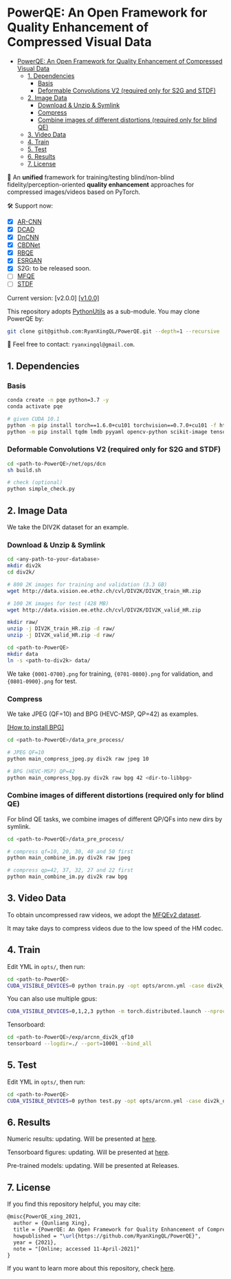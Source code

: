 # PowerQE: An Open Framework for Quality Enhancement of Compressed Visual Data

- [PowerQE: An Open Framework for Quality Enhancement of Compressed Visual Data](#powerqe-an-open-framework-for-quality-enhancement-of-compressed-visual-data)
  - [1. Dependencies](#1-dependencies)
    - [Basis](#basis)
    - [Deformable Convolutions V2 (required only for S2G and STDF)](#deformable-convolutions-v2-required-only-for-s2g-and-stdf)
  - [2. Image Data](#2-image-data)
    - [Download & Unzip & Symlink](#download--unzip--symlink)
    - [Compress](#compress)
    - [Combine images of different distortions (required only for blind QE)](#combine-images-of-different-distortions-required-only-for-blind-qe)
  - [3. Video Data](#3-video-data)
  - [4. Train](#4-train)
  - [5. Test](#5-test)
  - [6. Results](#6-results)
  - [7. License](#7-license)

:running: An **unified** framework for training/testing blind/non-blind fidelity/perception-oriented **quality enhancement** approaches for compressed images/videos based on PyTorch.

:hammer_and_wrench: Support now:

- [x] [AR-CNN](https://openaccess.thecvf.com/content_iccv_2015/html/Dong_Compression_Artifacts_Reduction_ICCV_2015_paper.html)
- [x] [DCAD](https://ieeexplore.ieee.org/abstract/document/7923714/)
- [x] [DnCNN](https://arxiv.org/abs/1608.03981)
- [x] [CBDNet](https://arxiv.org/abs/1807.04686)
- [x] [RBQE](https://github.com/RyanXingQL/RBQE)
- [x] [ESRGAN](https://github.com/RyanXingQL/SubjectiveQE-ESRGAN)
- [x] S2G: to be released soon.
- [ ] [MFQE](https://github.com/RyanXingQL/MFQEv2.0)
- [ ] [STDF](https://github.com/RyanXingQL/STDF-PyTorch)

Current version: [v2.0.0] [[v1.0.0]](https://github.com/RyanXingQL/PowerQE/tree/ea903fd0d04154c95b321b5100540249856bd44b)

This repository adopts [PythonUtils](https://github.com/RyanXingQL/PythonUtils) as a sub-module. You may clone PowerQE by:

```bash
git clone git@github.com:RyanXingQL/PowerQE.git --depth=1 --recursive
```

:e-mail: Feel free to contact: `ryanxingql@gmail.com`.

## 1. Dependencies

### Basis

```bash
conda create -n pqe python=3.7 -y
conda activate pqe

# given CUDA 10.1
python -m pip install torch==1.6.0+cu101 torchvision==0.7.0+cu101 -f https://download.pytorch.org/whl/torch_stable.html
python -m pip install tqdm lmdb pyyaml opencv-python scikit-image tensorboard lpips
```

### Deformable Convolutions V2 (required only for S2G and STDF)

```bash
cd <path-to-PowerQE>/net/ops/dcn
sh build.sh

# check (optional)
python simple_check.py
```

## 2. Image Data

We take the DIV2K dataset for an example.

### Download & Unzip & Symlink

```bash
cd <any-path-to-your-database>
mkdir div2k
cd div2k/

# 800 2K images for training and validation (3.3 GB)
wget http://data.vision.ee.ethz.ch/cvl/DIV2K/DIV2K_train_HR.zip

# 100 2K images for test (428 MB)
wget http://data.vision.ee.ethz.ch/cvl/DIV2K/DIV2K_valid_HR.zip

mkdir raw/
unzip -j DIV2K_train_HR.zip -d raw/
unzip -j DIV2K_valid_HR.zip -d raw/

cd <path-to-PowerQE>
mkdir data
ln -s <path-to-div2k> data/
```

We take `{0001-0700}.png` for training, `{0701-0800}.png` for validation, and `{0801-0900}.png` for test.

### Compress

We take JPEG (QF=10) and BPG (HEVC-MSP, QP=42) as examples.

[[How to install BPG]](https://github.com/RyanXingQL/PowerQE/wiki/How-to-install-BPG%3F)

```bash
cd <path-to-PowerQE>/data_pre_process/

# JPEG QF=10
python main_compress_jpeg.py div2k raw jpeg 10

# BPG (HEVC-MSP) QP=42
python main_compress_bpg.py div2k raw bpg 42 <dir-to-libbpg>
```

### Combine images of different distortions (required only for blind QE)

For blind QE tasks, we combine images of different QP/QFs into new dirs by symlink.

```bash
cd <path-to-PowerQE>/data_pre_process/

# compress qf=10, 20, 30, 40 and 50 first
python main_combine_im.py div2k raw jpeg

# compress qp=42, 37, 32, 27 and 22 first
python main_combine_im.py div2k raw bpg
```

## 3. Video Data

To obtain uncompressed raw videos, we adopt the [MFQEv2 dataset](https://github.com/RyanXingQL/MFQEv2.0/wiki/MFQEv2-Dataset).

It may take days to compress videos due to the low speed of the HM codec.

## 4. Train

Edit YML in `opts/`, then run:

```bash
cd <path-to-PowerQE>
CUDA_VISIBLE_DEVICES=0 python train.py -opt opts/arcnn.yml -case div2k_qf10
```

You can also use multiple gpus:

```bash
CUDA_VISIBLE_DEVICES=0,1,2,3 python -m torch.distributed.launch --nproc_per_node=4 --master_port=1111 train.py -opt opts/arcnn.yml -case div2k_qf10
```

Tensorboard:

```bash
cd <path-to-PowerQE>/exp/arcnn_div2k_qf10
tensorboard --logdir=./ --port=10001 --bind_all
```

## 5. Test

Edit YML in `opts/`, then run:

```bash
cd <path-to-PowerQE>
CUDA_VISIBLE_DEVICES=0 python test.py -opt opts/arcnn.yml -case div2k_qf10
```

## 6. Results

Numeric results: updating. Will be presented at [here](https://github.com/RyanXingQL/PowerQE/wiki/Results).

Tensorboard figures: updating. Will be presented at [here](https://github.com/RyanXingQL/PowerQE/issues/2).

Pre-trained models: updating. Will be presented at Releases.

## 7. License

If you find this repository helpful, you may cite:

```tex
@misc{PowerQE_xing_2021,
  author = {Qunliang Xing},
  title = {PowerQE: An Open Framework for Quality Enhancement of Compressed Visual Data},
  howpublished = "\url{https://github.com/RyanXingQL/PowerQE}",
  year = {2021}, 
  note = "[Online; accessed 11-April-2021]"
}
```

If you want to learn more about this repository, check [here](https://github.com/RyanXingQL/PowerQE/wiki/Learn-More).
